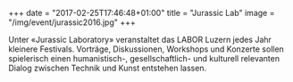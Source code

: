 +++
date = "2017-02-25T17:46:48+01:00"
title = "Jurassic Lab"
image = "/img/event/jurassic2016.jpg"
+++

Unter «Jurassic Laboratory» veranstaltet das LABOR Luzern jedes Jahr kleinere Festivals. Vorträge, Diskussionen, Workshops und Konzerte sollen spielerisch einen humanistisch-, gesellschaftlich- und kulturell relevanten Dialog zwischen Technik und Kunst entstehen lassen.
